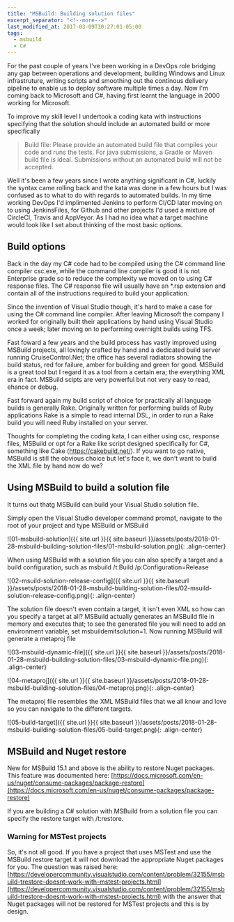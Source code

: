 ```yaml
---
title: "MSBuild: Building solution files"
excerpt_separator: "<!--more-->"
last_modified_at: 2017-03-09T10:27:01-05:00
tags: 
  - msbuild
  - C#
---
```


For the past couple of years I've been working in a DevOps role bridging any gap between operations and development, building Windows and Linux infrastruture, writing scripts and smoothing out the continous delivery pipeline to enable us to deploy software multiple times a day. Now I'm coming back to Microsoft and C#, having first learnt the language in 2000 working for Microsoft.
<!--more-->
To improve my skill level I undertook a coding kata with instructions specifying that the solution should include an automated build or more specifically

> Build file: Please provide an automated build file that compiles your code and runs the tests. For java submissions, a Gradle or Maven build file is ideal. Submissions without an automated build will not be accepted.

Well it's been a few years since I wrote anything significant in C#, luckily the syntax came rolling back and the kata was done in a few hours but I was confused as to what to do with regards to automated builds. In my time working DevOps I'd implimented Jenkins to perform CI/CD later moving on to using JenkinsFiles, for Github and other projects I'd used a mixture of CircleCI, Travis and AppVeyor. As I had no idea what a target machine would look like I set about thinking of the most basic options.

## Build options
Back in the day my C# code had to be compiled using the C# command line compiler csc.exe, while the command line compiler is good it is not Enterprise grade so to reduce the complexity we moved on to using C# response files. The C# response file will usually have an *.rsp extension and contain all of the instructions required to build your application.

Since the invention of Visual Studio though, it's hard to make a case for using the C# command line compiler. After leaving Microsoft the company I worked for originally built their applications by hand using Visual Studio once a week; later moving on to performing overnight builds using TFS.

Fast foward a few years and the build process has vastly improved using MSBuild projects, all lovingly crafted by hand and a dedicated build server running CruiseControl.Net; the office has several radiators showing the build status, red for failure, amber for building and green for good. MSBuild is a great tool but I regard it as a tool from a certain era; the everything XML era in fact. MSBuild scipts are very powerful but not very easy to read, ehance or debug.

Fast forward again my build script of choice for practically all language builds is generally Rake. Originally written for performing builds of Ruby applications Rake is a simple to read internal DSL, in order to run a Rake build you will need Ruby installed on your server.

Thoughts for completing the coding kata, I can either using csc, response files, MSBuild or opt for a Rake like script designed specifically for C#, something like Cake (https://cakebuild.net/). If you want to go native, MSBuild is still the obvious choice but let's face it, we don't want to build the XML file by hand now do we?

## Using MSBuild to build a solution file
It turns out thatg MSBuild can build your Visual Studio solution file.

Simply open the Visual Studio developer command prompt, navigate to the root of your project and type MSBuild or MSBuild <name of solution>

![01-msbuild-solution]({{ site.url }}{{ site.baseurl }}/assets/posts/2018-01-28-msbuild-building-solution-files/01-msbuild-solution.png){: .align-center}

When using MSBuild with a solution file you can also specify a target and a build configuration, such as msbuild /t:Build /p:Configuration=Release

![02-msuild-solution-release-config]({{ site.url }}{{ site.baseurl }}/assets/posts/2018-01-28-msbuild-building-solution-files/02-msuild-solution-release-config.png){: .align-center}

The solution file doesn't even contain a target, it isn't even XML so how can you specify a target at all? MSBuild actually generates an MSBuild file in memory and executes that; to see the generated file you will need to add an environment variable, set msbuildemitsolution=1. Now running MSBuild will generate a metaproj file

![03-msbuild-dynamic-file]({{ site.url }}{{ site.baseurl }}/assets/posts/2018-01-28-msbuild-building-solution-files/03-msbuild-dynamic-file.png){: .align-center}

![04-metaproj]({{ site.url }}{{ site.baseurl }}/assets/posts/2018-01-28-msbuild-building-solution-files/04-metaproj.png){: .align-center}

The metaproj file resembles the XML MSBuild files that we all know and love so you can navigate to the different targets.

![05-build-target]({{ site.url }}{{ site.baseurl }}/assets/posts/2018-01-28-msbuild-building-solution-files/05-build-target.png){: .align-center}

## MSBuild and Nuget restore
New for MSBuild 15.1 and above is the ability to restore Nuget packages. This feature was documented here: [https://docs.microsoft.com/en-us/nuget/consume-packages/package-restore](https://docs.microsoft.com/en-us/nuget/consume-packages/package-restore)

If you are building a C# solution with MSBuild from a solution file you can specify the restore target with /t:restore.

### Warning for MSTest projects
So, it's not all good. If you have a project that uses MSTest and use the MSBuild restore target it will not download the appropriate Nuget packages for you.
The question was raised here: [https://developercommunity.visualstudio.com/content/problem/32155/msbuild-trestore-doesnt-work-with-mstest-projects.html](https://developercommunity.visualstudio.com/content/problem/32155/msbuild-trestore-doesnt-work-with-mstest-projects.html) with the answer that Nuget packages will not be restored for MSTest projects and this is by design.
